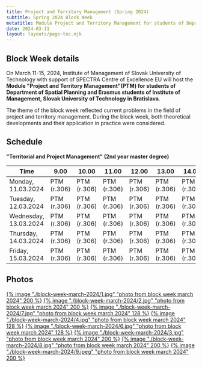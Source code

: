 ```yaml
---
title: Project and Territory Management (Spring 2024)
subtitle: Spring 2024 Block Week
metatitle: Module Project and Territory Management for students of Department of Spatial Planning and Erasmus students of Institute of Management, Slovak University of Technology in Bratislava in the framework of PM4U project
date: 2024-03-11
layout: layouts/page-toc.njk
---
```


<h2 class="subtitle" id="details">Block Week details</h2>

On March 11-15, 2024, Institute of Management of Slovak University of Technology with support of SPECTRA Centre of Excellence EU will host the **Module "Project and Territory Management"(PTM) for students of Department of Spatial Planning and Erasmus students of Institute of Management, Slovak University of Technology in Bratislava**.

The theme of the block week reflected current problems in the field of project and territory management. During the block week, both theoretical developments and their application in practice were  considered.

<h2 class="subtitle" id="details">Schedule</h2>

<b>"Territorial and Project Management" (2nd year master degree)</b>

| Time | 9.00   |10.00   |11.00   |12.00   |13.00   |14.00   |15.00   |16.00   |
|----------- |----------- |----------- |----------- |----------- |----------- |----------- |----------- |----------- |
| Monday, 11.03.2024    | PTM (r.306)|PTM (r.306)|PTM (r.306)|PTM (r.306)|PTM (r.306)|PTM (r.306)|PTM (r.306)|PTM (r.306)|
| Tuesday, 12.03.2024    | PTM (r.306)|PTM (r.306)|PTM (r.306)|PTM (r.306)|PTM (r.306)|PTM (r.306)|PTM (r.306)|PTM (r.306)|
| Wednesday, 13.03.2024    | PTM (r.306)|PTM (r.306)|PTM (r.306)|PTM (r.306)|PTM (r.306)|PTM (r.306)|PTM (r.306)|PTM (r.306)|
| Thursday, 14.03.2024    | PTM (r.306)|PTM (r.306)|PTM (r.306)|PTM (r.306)|PTM (r.306)|PTM (r.306)|PTM (r.306)|PTM (r.306)|
| Friday, 15.03.2024    | PTM (r.306)|PTM (r.306)|PTM (r.306)|PTM (r.306)|PTM (r.306)|PTM (r.306)|PTM (r.306)|PTM (r.306)|

<h2 class="subtitle" id="photos">Photos</h2>

<a href="/images/block-week-march-2024/1.jpg" target="_blank">{% image "./block-week-march-2024/1.jpg" "photo from block week march 2024" 200 %}</a>
<a href="/images/block-week-march-2024/2.jpg" target="_blank">{% image "./block-week-march-2024/2.jpg" "photo from block week march 2024" 200 %}</a>
<a href="/images/block-week-march-2024/7.jpg" target="_blank">{% image "./block-week-march-2024/7.jpg" "photo from block week march 2024" 128 %}</a>
<a href="/images/block-week-march-2024/4.jpg" target="_blank">{% image "./block-week-march-2024/4.jpg" "photo from block week march 2024" 128 %}</a>
<a href="/images/block-week-march-2024/6.jpg" target="_blank">{% image "./block-week-march-2024/6.jpg" "photo from block week march 2024" 128 %}</a>
<a href="/images/block-week-march-2024/3.jpg" target="_blank">{% image "./block-week-march-2024/3.jpg" "photo from block week march 2024" 200 %}</a>
<a href="/images/block-week-march-2024/8.jpg" target="_blank">{% image "./block-week-march-2024/8.jpg" "photo from block week march 2024" 200 %}</a>
<a href="/images/block-week-march-2024/9.jpeg" target="_blank">{% image "./block-week-march-2024/9.jpeg" "photo from block week march 2024" 200 %}</a>
